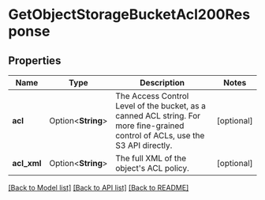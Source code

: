 # GetObjectStorageBucketAcl200Response

## Properties

Name | Type | Description | Notes
------------ | ------------- | ------------- | -------------
**acl** | Option<**String**> | The Access Control Level of the bucket, as a canned ACL string. For more fine-grained control of ACLs, use the S3 API directly. | [optional]
**acl_xml** | Option<**String**> | The full XML of the object's ACL policy. | [optional]

[[Back to Model list]](../README.md#documentation-for-models) [[Back to API list]](../README.md#documentation-for-api-endpoints) [[Back to README]](../README.md)



